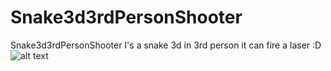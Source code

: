 # Snake3d3rdPersonShooter
Snake3d3rdPersonShooter
I's a snake 3d in 3rd person it can fire a laser :D
![alt text](https://i.pinimg.com/736x/1f/b8/17/1fb81724b9d0a7b72af525e1709db649.jpg)
